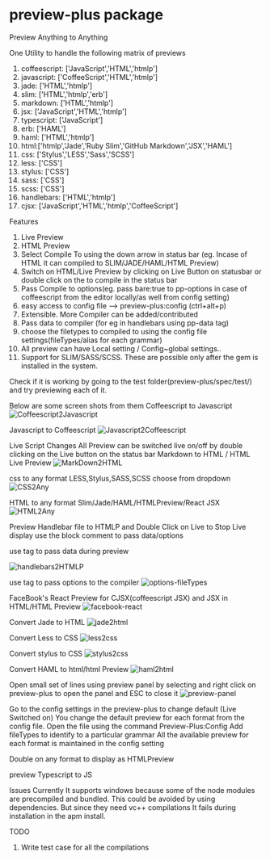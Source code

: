 # preview-plus package

Preview Anything to Anything

One Utility to handle the following matrix of previews
1. coffeescript: ['JavaScript','HTML','htmlp']
2. javascript: ['CoffeeScript','HTML','htmlp']
3. jade: ['HTML','htmlp']
4. slim: ['HTML','htmlp','erb']
5. markdown: ['HTML','htmlp']
6. jsx: ['JavaScript','HTML','htmlp']
7. typescript: ['JavaScript']
8. erb: ['HAML']
9. haml: ['HTML','htmlp']
10. html:['htmlp','Jade','Ruby Slim','GitHub Markdown','JSX','HAML']
11. css: ['Stylus','LESS','Sass','SCSS']
12. less: ['CSS']
13. stylus: ['CSS']
14. sass: ['CSS']
15. scss: ['CSS']
16. handlebars: ['HTML','htmlp']
17. cjsx: ['JavaScript','HTML','htmlp','CoffeeScript']

Features
1. Live Preview
2. HTML Preview
3. Select Compile To using the down arrow in status bar (eg. Incase of HTML it can compiled to SLIM/JADE/HAML/HTML Preview)
4. Switch on HTML/Live Preview by clicking on Live Button on statusbar or double click on the to compile in the status bar
5. Pass Compile to options(eg. pass bare:true to pp-options in case of coffeescript from the editor locally/as well from config setting)
6. easy access to config file --> preview-plus:config (ctrl+alt+p)
7. Extensible. More Compiler can be added/contributed
8. Pass data to compiler (for eg in handlebars using pp-data tag)
9. choose the filetypes to compiled to using the config file settings(fileTypes/alias for each grammar)
10. All preview can have Local setting / Config~global settings..
11. Support for SLIM/SASS/SCSS. These are possible only after the gem is installed in the system.

Check if it is working by going to the test folder(preview-plus/spec/test/) and try previewing each of it.

Below are some screen shots from them
Coffeescript to Javascript
![Coffeescript2Javascript](https://github.com/skandasoft/preview-plus/blob/master/coffee-js.gif?raw=true)

Javascript to Coffeescript
![Javascript2Coffeescript](https://github.com/skandasoft/preview-plus/blob/master/js-coffee.gif?raw=true)

Live Script Changes
All Preview can be switched live on/off by double clicking on the Live button on the status bar
Markdown to HTML / HTML Live Preview
![MarkDown2HTML](https://github.com/skandasoft/preview-plus/blob/master/markdown-live-htmlp.gif?raw=true)

css to any format LESS,Stylus,SASS,SCSS choose from dropdown
![CSS2Any](https://github.com/skandasoft/preview-plus/blob/master/css-live-stylus-scss-sass-less.gif?raw=true)

HTML to any format Slim/Jade/HAML/HTMLPreview/React JSX
![HTML2Any](https://github.com/skandasoft/preview-plus/blob/master/html-react-slim.gif?raw=true)

Preview Handlebar file to HTMLP and Double Click on Live to Stop Live display
use the block comment to pass data/options

use <pp-data> tag to pass data during preview

![handlebars2HTMLP](https://github.com/skandasoft/preview-plus/blob/master/handlebars-live-data-htmlp.gif?raw=true)


use <pp-options> tag to pass options to the compiler
![options-fileTypes](https://github.com/skandasoft/preview-plus/blob/master/options-filetypes.gif?raw=true)

FaceBook's React Preview for CJSX(coffeescript JSX) and JSX in HTML/HTML Preview
![facebook-react](https://github.com/skandasoft/preview-plus/blob/master/facebook-react-coffee-js.gif?raw=true)

Convert Jade to HTML
![jade2html](https://github.com/skandasoft/preview-plus/blob/master/jade-htmlp.gif?raw=true)

Convert Less to CSS
![less2css](https://github.com/skandasoft/preview-plus/blob/master/less-css.gif?raw=true)

Convert stylus to CSS
![stylus2css](https://github.com/skandasoft/preview-plus/blob/master/stylus-less.gif?raw=true)

Convert HAML to html/html Preview
![haml2html](https://github.com/skandasoft/preview-plus/blob/master/haml-htmp.gif?raw=true)

Open small set of lines using preview panel by selecting and right click on preview-plus to open the panel
and ESC to close it
![preview-panel](https://github.com/skandasoft/preview-plus/blob/master/preview-panel.gif?raw=true)

Go to the config settings in the preview-plus to change default (Live Switched on)
You change the default preview for each format from the config file.
Open the file using the command Preview-Plus:Config
Add fileTypes to identify to a particular grammar
All the available preview for each format is maintained in the config setting


Double on any format to display as HTMLPreview

preview Typescript to JS


Issues
Currently It supports windows because some of the node modules are precompiled and bundled. This could be avoided by using dependencies. But since they need vc++ compilations It fails during installation in the apm install.

TODO

1. Write test case for all the compilations
